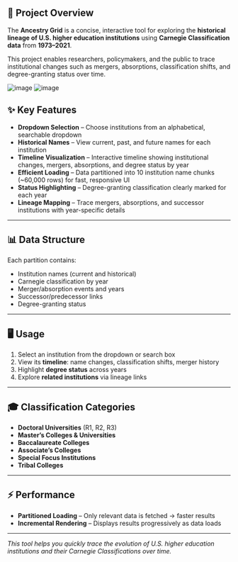 ## 📌 Project Overview  

The **Ancestry Grid** is a concise, interactive tool for exploring the **historical lineage of U.S. higher education institutions** using **Carnegie Classification data** from **1973–2021**.  

This project enables researchers, policymakers, and the public to trace institutional changes such as mergers, absorptions, classification shifts, and degree-granting status over time.  

![image](https://github.com/user-attachments/assets/99f6f4d9-b9e6-43ce-a79c-bd36a8864034)
![image](https://github.com/user-attachments/assets/452d1b59-5d5e-424c-9e5f-bd5c9c0aa6bc)

## ✨ Key Features  

- **Dropdown Selection** – Choose institutions from an alphabetical, searchable dropdown  
- **Historical Names** – View current, past, and future names for each institution  
- **Timeline Visualization** – Interactive timeline showing institutional changes, mergers, absorptions, and degree status by year  
- **Efficient Loading** – Data partitioned into 10 institution name chunks (~60,000 rows) for fast, responsive UI  
- **Status Highlighting** – Degree-granting classification clearly marked for each year  
- **Lineage Mapping** – Trace mergers, absorptions, and successor institutions with year-specific details  

---

## 📊 Data Structure  

Each partition contains:  
- Institution names (current and historical)  
- Carnegie classification by year  
- Merger/absorption events and years  
- Successor/predecessor links  
- Degree-granting status  

---

## 🖥️ Usage  

1. Select an institution from the dropdown or search box  
2. View its **timeline**: name changes, classification shifts, merger history  
3. Highlight **degree status** across years  
4. Explore **related institutions** via lineage links  

---

## 🎓 Classification Categories  

- **Doctoral Universities** (R1, R2, R3)  
- **Master’s Colleges & Universities**  
- **Baccalaureate Colleges**  
- **Associate’s Colleges**  
- **Special Focus Institutions**  
- **Tribal Colleges**  

---

## ⚡ Performance  

- **Partitioned Loading** – Only relevant data is fetched → faster results  
- **Incremental Rendering** – Displays results progressively as data loads  



---

*This tool helps you quickly trace the evolution of U.S. higher education institutions and their Carnegie Classifications over time.*
